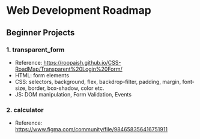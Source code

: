 # Web Development Roadmap

## Beginner Projects

### 1. transparent_form

- Reference: https://roopaish.github.io/CSS-RoadMap/Transparent%20Login%20Form/
- HTML: form elements
- CSS: selectors, background, flex, backdrop-filter, padding, margin, font-size, border, box-shadow, color etc.
- JS: DOM manipulation, Form Validation, Events

### 2. calculator

- Reference: https://www.figma.com/community/file/984658356416751911
